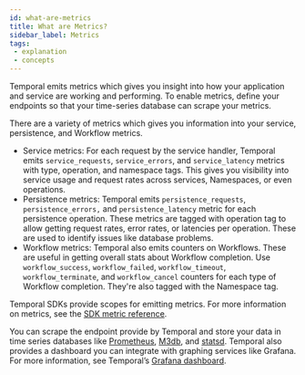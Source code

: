```yaml
---
id: what-are-metrics
title: What are Metrics?
sidebar_label: Metrics
tags:
 - explanation
 - concepts
---
```

 
Temporal emits metrics which gives you insight into how your application and service are working and performing.
To enable metrics, define your endpoints so that your time-series database can scrape your metrics.
 
There are a variety of metrics which gives you information into your service, persistence, and Workflow metrics.
 
- Service metrics: For each request by the service handler, Temporal emits `service_requests`, `service_errors`, and `service_latency` metrics with type, operation, and namespace tags. This gives you visibility into service usage and request rates across services, Namespaces, or even operations.
- Persistence metrics: Temporal emits `persistence_requests`, `persistence_errors,` and `persistence_latency` metric for each persistence operation. These metrics are tagged with operation tag to allow getting request rates, error rates, or latencies per operation. These are used to identify issues like database problems.
- Workflow metrics: Temporal also emits counters on Workflows. These are useful in getting overall stats about Workflow completion. Use `workflow_success`, `workflow_failed`, `workflow_timeout`, `workflow_terminate`, and `workflow_cancel` counters for each type of Workflow completion. They're also tagged with the Namespace tag.
 
 
Temporal SDKs provide scopes for emitting metrics.
For more information on metrics, see the [SDK metric reference](https://docs.temporal.io/docs/references/sdk-metrics/).
 
You can scrape the endpoint provide by Temporal and store your data in time series databases like [Prometheus](https://prometheus.io/docs/introduction/overview/), [M3db](https://m3db.io/docs/), and [statsd](https://github.com/statsd/statsd).
Temporal also provides a dashboard you can integrate with graphing services like Grafana. For more information, see Temporal’s [Grafana dashboard](https://github.com/temporalio/dashboards).
